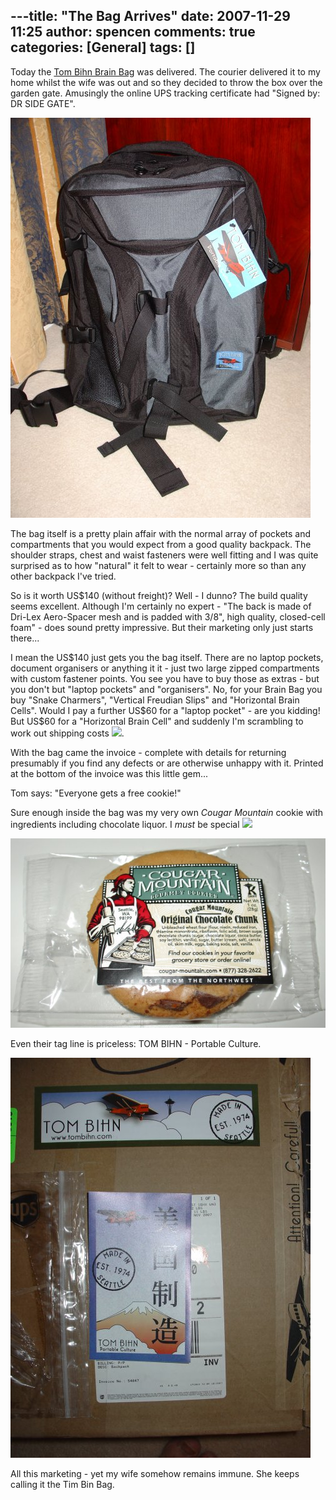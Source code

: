 ---title: "The Bag Arrives"
date: 2007-11-29 11:25
author: spencen
comments: true
categories: [General]
tags: []
---
Today the <a href="http://www.tombihn.com/page/001/PROD/300/TB0104" target="_blank">Tom Bihn Brain Bag</a> was delivered. The courier delivered it to my home whilst the wife was out and so they decided to throw the box over the garden gate. Amusingly the online UPS tracking certificate had "Signed by: DR SIDE GATE".
 

<a href="/images/Tom%20Bihn%20Brain%20Bag.jpg" target="_blank">![Tom Bihn Brain Bag](/images/Tom%20Bihn%20Brain%20Bag.jpg)</a> 
 

The bag itself is a pretty plain affair with the normal array of pockets and compartments that you would expect from a good quality backpack. The shoulder straps, chest and waist fasteners were well fitting and I was quite surprised as to how "natural" it felt to wear - certainly more so than any other backpack I've tried.
 

So is it worth US$140 (without freight)? Well - I dunno? The build quality seems excellent. Although I'm certainly no expert - "The back is made of Dri-Lex Aero-Spacer mesh and is padded with 3/8", high quality, closed-cell foam" - does sound pretty impressive. But their marketing only just starts there...
 

I mean the US$140 just gets you the bag itself. There are no laptop pockets, document organisers or anything it it - just two large zipped compartments with custom fastener points. You see you have to buy those as extras - but you don't but "laptop pockets" and "organisers". No, for your Brain Bag you buy "Snake Charmers", "Vertical Freudian Slips" and "Horizontal Brain Cells". Would I pay a further US$60 for a "laptop pocket" - are you kidding! But US$60 for a "Horizontal Brain Cell" and suddenly I'm scrambling to work out shipping costs ![](http://blog.spencen.com/emoticons/smile.png).
 

With the bag came the invoice - complete with details for returning presumably if you find any defects or are otherwise unhappy with it. Printed at the bottom of the invoice was this little gem...
 

> 

Tom says: "Everyone gets a free cookie!"


 

Sure enough inside the bag was my very own *Cougar Mountain* cookie with ingredients including chocolate liquor. I *must* be special ![](http://blog.spencen.com/emoticons/smile.png)
 

<a href="/images/Couger%20Mountain%20Cookie.jpg" target="_blank">![Couger Mountain Cookie](/images/Couger%20Mountain%20Cookie.jpg)</a> 
 

Even their tag line is priceless: TOM BIHN - Portable Culture. 
 

<a href="/images/Tom%20Bihn%20Packaging.jpg" target="_blank">![Tom Bihn Packaging](/images/Tom%20Bihn%20Packaging.jpg)</a> 
 

All this marketing - yet my wife somehow remains immune. She keeps calling it the Tim Bin Bag.


